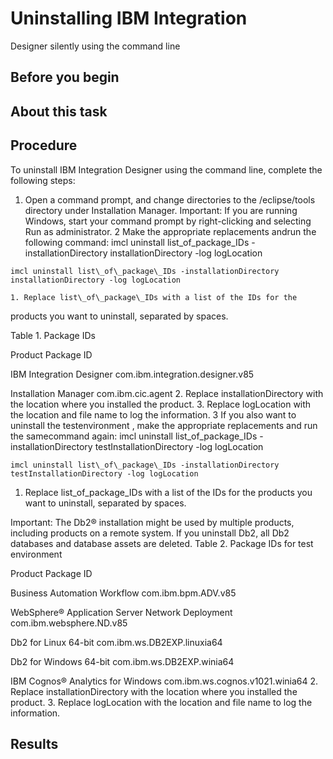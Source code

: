 <!-- image -->

# Uninstalling IBM Integration
Designer silently
using the command line

## Before you begin

## About this task

## Procedure

To uninstall IBM Integration
Designer using
the command line, complete the following steps:

1. Open a command prompt, and change directories
to the /eclipse/tools directory under Installation
Manager.  Important: If you are
running Windows, start your command prompt by right-clicking and selecting Run
as administrator.
2 Make the appropriate replacements andrun the following command: imcl uninstall list\_of\_package\_IDs -installationDirectory installationDirectory -log logLocation

```
imcl uninstall list\_of\_package\_IDs -installationDirectory installationDirectory -log logLocation
```

    1. Replace list\_of\_package\_IDs with a list of the IDs for the
products you want to uninstall, separated by spaces. 

Table 1. Package IDs

Product
Package ID

IBM Integration
Designer
com.ibm.integration.designer.v85

Installation Manager
com.ibm.cic.agent
    2. Replace installationDirectory with
the location where you installed the product.
    3. Replace logLocation with
the location and file name to log the information.
3 If you also want to uninstall the testenvironment , make the appropriate replacements and run the samecommand again: imcl uninstall list\_of\_package\_IDs -installationDirectory testInstallationDirectory -log logLocation

```
imcl uninstall list\_of\_package\_IDs -installationDirectory testInstallationDirectory -log logLocation
```

1. Replace list\_of\_package\_IDs with a list of the IDs for the
products you want to uninstall, separated by spaces. 

Important: The Db2®
installation might be used by multiple products, including products on a remote system. If you
uninstall Db2, all Db2 databases and database assets are
deleted. 
Table 2. Package IDs for test environment

Product
Package ID

Business Automation Workflow
com.ibm.bpm.ADV.v85

WebSphere® Application
Server Network
Deployment
com.ibm.websphere.ND.v85

Db2 for Linux 64-bit
com.ibm.ws.DB2EXP.linuxia64

Db2 for Windows 64-bit
com.ibm.ws.DB2EXP.winia64

IBM
Cognos® Analytics for
Windows
com.ibm.ws.cognos.v1021.winia64
2. Replace installationDirectory with
the location where you installed the product.
3. Replace logLocation with
the location and file name to log the information.

## Results